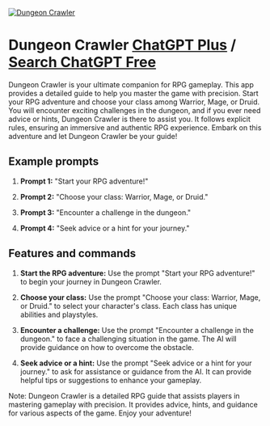 
[![Dungeon Crawler](https://files.oaiusercontent.com/file-8vxoDMw042P4bJPtNuGT6BxD?se=2123-10-17T21%3A32%3A19Z&sp=r&sv=2021-08-06&sr=b&rscc=max-age%3D31536000%2C%20immutable&rscd=attachment%3B%20filename%3Da310a675-f89e-4ff0-a7a9-69b04e03c158.png&sig=kUgSff3r3RKiBkVUKX5AW93QoTCWFvJBY1b6vTBKg80%3D)](https://chat.openai.com/g/g-ntI4qMZVT-dungeon-crawler)

# Dungeon Crawler [ChatGPT Plus](https://chat.openai.com/g/g-ntI4qMZVT-dungeon-crawler) / [Search ChatGPT Free](https://gptcall.net/index.html#/?search=Dungeon%20Crawler)

Dungeon Crawler is your ultimate companion for RPG gameplay. This app provides a detailed guide to help you master the game with precision. Start your RPG adventure and choose your class among Warrior, Mage, or Druid. You will encounter exciting challenges in the dungeon, and if you ever need advice or hints, Dungeon Crawler is there to assist you. It follows explicit rules, ensuring an immersive and authentic RPG experience. Embark on this adventure and let Dungeon Crawler be your guide!

## Example prompts

1. **Prompt 1:** "Start your RPG adventure!"

2. **Prompt 2:** "Choose your class: Warrior, Mage, or Druid."

3. **Prompt 3:** "Encounter a challenge in the dungeon."

4. **Prompt 4:** "Seek advice or a hint for your journey."

## Features and commands

1. **Start the RPG adventure:** Use the prompt "Start your RPG adventure!" to begin your journey in Dungeon Crawler.

2. **Choose your class:** Use the prompt "Choose your class: Warrior, Mage, or Druid." to select your character's class. Each class has unique abilities and playstyles.

3. **Encounter a challenge:** Use the prompt "Encounter a challenge in the dungeon." to face a challenging situation in the game. The AI will provide guidance on how to overcome the obstacle.

4. **Seek advice or a hint:** Use the prompt "Seek advice or a hint for your journey." to ask for assistance or guidance from the AI. It can provide helpful tips or suggestions to enhance your gameplay.

Note: Dungeon Crawler is a detailed RPG guide that assists players in mastering gameplay with precision. It provides advice, hints, and guidance for various aspects of the game. Enjoy your adventure!


